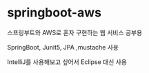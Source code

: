 # springboot-aws
스프링부트와 AWS로 혼자 구현하는 웹 서비스 공부용

SpringBoot, Junit5, JPA ,mustache 사용

IntelliJ를 사용해보고 싶어서 Eclipse 대신 사용
